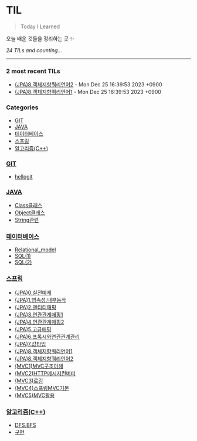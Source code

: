 # TIL
> Today I Learned

오늘 배운 것들을 정리하는 곳 ✨


_24 TILs and counting..._

---

### 2 most recent TILs

- [(JPA)8.객체지향쿼리언어2](스프링/(JPA)8.객체지향쿼리언어2.md) - Mon Dec 25 16:39:53 2023 +0900
- [(JPA)8.객체지향쿼리언어1](스프링/(JPA)8.객체지향쿼리언어1.md) - Mon Dec 25 16:39:53 2023 +0900

### Categories

- [GIT](#GIT)
- [JAVA](#JAVA)
- [데이터베이스](#데이터베이스)
- [스프링](#스프링)
- [알고리즘(C++)](#알고리즘(C++))

### [GIT](#GIT)
- [hellogit](GIT/hellogit.md)

### [JAVA](#JAVA)
- [Class클래스](JAVA/Class클래스.md)
- [Object클래스](JAVA/Object클래스.md)
- [String관련](JAVA/String관련.md)

### [데이터베이스](#데이터베이스)
- [Relational_model](데이터베이스/Relational_model.md)
- [SQL(1)](데이터베이스/SQL(1).md)
- [SQL(2)](데이터베이스/SQL(2).md)

### [스프링](#스프링)
- [(JPA)0.실전예제](스프링/(JPA)0.실전예제.md)
- [(JPA)1.영속성,내부동작](스프링/(JPA)1.영속성,내부동작.md)
- [(JPA)2.엔티티매핑](스프링/(JPA)2.엔티티매핑.md)
- [(JPA)3.연관관계매핑1](스프링/(JPA)3.연관관계매핑1.md)
- [(JPA)4.연관관계매핑2](스프링/(JPA)4.연관관계매핑2.md)
- [(JPA)5.고급매핑](스프링/(JPA)5.고급매핑.md)
- [(JPA)6.프록시와연관관계관리](스프링/(JPA)6.프록시와연관관계관리.md)
- [(JPA)7.값타입](스프링/(JPA)7.값타입.md)
- [(JPA)8.객체지향쿼리언어1](스프링/(JPA)8.객체지향쿼리언어1.md)
- [(JPA)8.객체지향쿼리언어2](스프링/(JPA)8.객체지향쿼리언어2.md)
- [(MVC1)MVC구조이해](스프링/(MVC1)MVC구조이해.md)
- [(MVC2)HTTP메시지컨버터](스프링/(MVC2)HTTP메시지컨버터.md)
- [(MVC3)로깅](스프링/(MVC3)로깅.md)
- [(MVC4)스프링MVC기본](스프링/(MVC4)스프링MVC기본.md)
- [(MVC5)MVC활용](스프링/(MVC5)MVC활용.md)

### [알고리즘(C++)](#알고리즘(C++))
- [DFS,BFS](알고리즘(C++)/DFS,BFS.md)
- [구현](알고리즘(C++)/구현.md)


